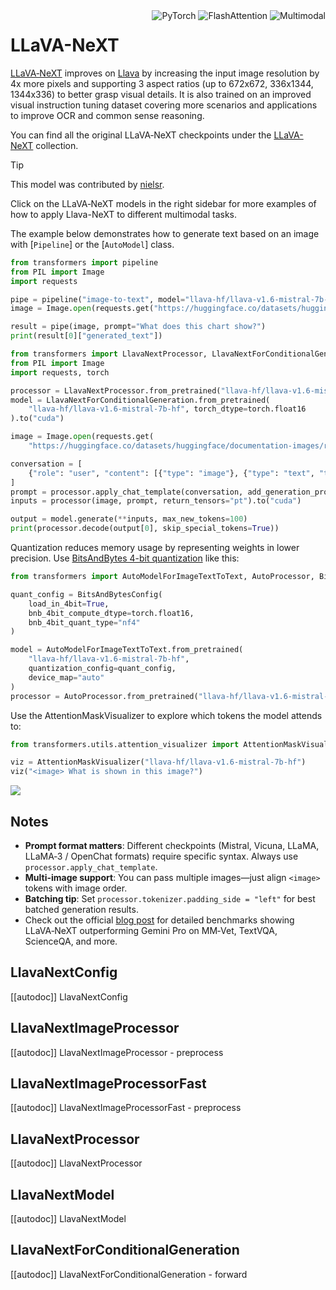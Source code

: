 <!--Copyright 2024 The HuggingFace Team. All rights reserved.

Licensed under the Apache License, Version 2.0 (the "License"); you may not use this file except in compliance with
the License. You may obtain a copy of the License at

http://www.apache.org/licenses/LICENSE-2.0

Unless required by applicable law or agreed to in writing, software distributed under the License is distributed on
an "AS IS" BASIS, WITHOUT WARRANTIES OR CONDITIONS OF ANY KIND, either express or implied. See the License for the
specific language governing permissions and limitations under the License.

⚠️ Note that this file is in Markdown but contain specific syntax for our doc-builder (similar to MDX) that may not be
rendered properly in your Markdown viewer.

-->

<div style="float: right;">
  <div class="flex flex-wrap space-x-1">
    <img alt="PyTorch" src="https://img.shields.io/badge/PyTorch-DE3412?style=flat&logo=pytorch&logoColor=white">
    <img alt="FlashAttention" src="https://img.shields.io/badge/%E2%9A%A1%EF%B8%8E%20FlashAttention-eae0c8?style=flat">
    <img alt="Multimodal" src="https://img.shields.io/badge/Multimodal-vision--language-blue">
  </div>
</div>

# LLaVA-NeXT

[LLaVA‑NeXT](https://llava-vl.github.io/blog/2024-05-10-llava-next-stronger-llms/) improves on [Llava](./llava) by increasing the input image resolution by 4x more pixels and supporting 3 aspect ratios (up to 672x672, 336x1344, 1344x336) to better grasp visual details. It is also trained on an improved visual instruction tuning dataset covering more scenarios and applications to improve OCR and common sense reasoning.

You can find all the original LLaVA‑NeXT checkpoints under the [LLaVA-NeXT](https://huggingface.co/collections/llava-hf/llava-next-65f75c4afac77fd37dbbe6cf) collection.

> [!TIP]
> This model was contributed by [nielsr](https://huggingface.co/nielsr).
>
> Click on the LLaVA‑NeXT models in the right sidebar for more examples of how to apply Llava-NeXT to different multimodal tasks.

The example below demonstrates how to generate text based on an image with [`Pipeline`] or the [`AutoModel`] class.

<hfoptions id="usage">

<hfoption id="Pipeline">

```python
from transformers import pipeline
from PIL import Image
import requests

pipe = pipeline("image-to-text", model="llava-hf/llava-v1.6-mistral-7b-hf", device="cuda")
image = Image.open(requests.get("https://huggingface.co/datasets/huggingface/documentation-images/resolve/main/transformers/model_doc/llava_next_ocr.png", stream=True).raw)

result = pipe(image, prompt="What does this chart show?")
print(result[0]["generated_text"])
```

</hfoption>

<hfoption id="AutoModel">

```python
from transformers import LlavaNextProcessor, LlavaNextForConditionalGeneration
from PIL import Image
import requests, torch

processor = LlavaNextProcessor.from_pretrained("llava-hf/llava-v1.6-mistral-7b-hf")
model = LlavaNextForConditionalGeneration.from_pretrained(
    "llava-hf/llava-v1.6-mistral-7b-hf", torch_dtype=torch.float16
).to("cuda")

image = Image.open(requests.get(
    "https://huggingface.co/datasets/huggingface/documentation-images/resolve/main/transformers/model_doc/llava_next_ocr.png", stream=True).raw)

conversation = [
    {"role": "user", "content": [{"type": "image"}, {"type": "text", "text": "What does this chart show?"}]}
]
prompt = processor.apply_chat_template(conversation, add_generation_prompt=True)
inputs = processor(image, prompt, return_tensors="pt").to("cuda")

output = model.generate(**inputs, max_new_tokens=100)
print(processor.decode(output[0], skip_special_tokens=True))
```

</hfoption>

<hfoption id="transformers-cli">
</hfoption>
</hfoptions>

Quantization reduces memory usage by representing weights in lower precision. Use [BitsAndBytes 4-bit quantization](https://huggingface.co/docs/bitsandbytes/main/en/quantization) like this:

```python
from transformers import AutoModelForImageTextToText, AutoProcessor, BitsAndBytesConfig

quant_config = BitsAndBytesConfig(
    load_in_4bit=True,
    bnb_4bit_compute_dtype=torch.float16,
    bnb_4bit_quant_type="nf4"
)

model = AutoModelForImageTextToText.from_pretrained(
    "llava-hf/llava-v1.6-mistral-7b-hf",
    quantization_config=quant_config,
    device_map="auto"
)
processor = AutoProcessor.from_pretrained("llava-hf/llava-v1.6-mistral-7b-hf")
```

Use the AttentionMaskVisualizer to explore which tokens the model attends to:

```py
from transformers.utils.attention_visualizer import AttentionMaskVisualizer

viz = AttentionMaskVisualizer("llava-hf/llava-v1.6-mistral-7b-hf")
viz("<image> What is shown in this image?")
```

<div class="flex justify-center">
  <img src="https://huggingface.co/datasets/huggingface/documentation-images/resolve/main/transformers/model_doc/llava_next_ocr.png"/>
</div>

## Notes

* **Prompt format matters**: Different checkpoints (Mistral, Vicuna, LLaMA, LLaMA‑3 / OpenChat formats) require specific syntax. Always use `processor.apply_chat_template`.
* **Multi-image support**: You can pass multiple images—just align `<image>` tokens with image order.
* **Batching tip**: Set `processor.tokenizer.padding_side = "left"` for best batched generation results.
* Check out the official [blog post](https://llava-vl.github.io/blog/2024-01-30-llava-next/) for detailed benchmarks showing LLaVA‑NeXT outperforming Gemini Pro on MM‑Vet, TextVQA, ScienceQA, and more.

## LlavaNextConfig

[[autodoc]] LlavaNextConfig

## LlavaNextImageProcessor

[[autodoc]] LlavaNextImageProcessor
    - preprocess

## LlavaNextImageProcessorFast

[[autodoc]] LlavaNextImageProcessorFast
    - preprocess

## LlavaNextProcessor

[[autodoc]] LlavaNextProcessor

## LlavaNextModel

[[autodoc]] LlavaNextModel

## LlavaNextForConditionalGeneration

[[autodoc]] LlavaNextForConditionalGeneration
    - forward
